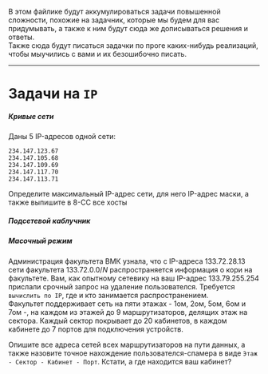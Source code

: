 В этом файлике будут аккумулироваться задачи повышенной сложности, похожие на задачник, которые мы будем для вас придумывать, а также к ним будут сюда же дописываться решения и ответы. \
Также сюда будут писаться задачки по проге каких-нибудь реализаций, чтобы мыучились с вами и их безошибочно писать.

---

# Задачи на `IP`

##### Кривые сети

Даны 5 IP-адресов одной сети:
```
234.147.123.67
234.147.105.68
234.147.109.69
234.147.117.70
234.147.113.71
```

Определите максимальный IP-адрес сети, для него IP-адрес маски, а также выпишите в 8-СС все хосты


##### Подсетевой каблучник




##### Масочный режим

Администрация факультета ВМК узнала, что с IP-адреса $133.72.28.13$ сети факультета $133.72.0.0/N$ распространяется информация о кори на факультете. Вам, как опытному сетевику на ваш IP-адрес $133.79.255.254$ прислали срочный запрос на удаление пользователся. Требуется `вычислить по IP`, где и кто занимается распространением. \
Факультет поддерживает сеть на пяти этажах - 1ом, 2ом, 5ом, 6ом и 7ом -, на каждом из этажей до 9 маршрутизаторов, делящих этаж на сектора. Каждый сектор покрывает до 20 кабинетов,  в каждом кабинете до 7 портов для подключения устройств.

Опишите все адреса сетей всех маршрутизаторов на пути данных, а также назовите точное нахождение пользователся-спамера в виде `Этаж - Сектор - Кабинет - Порт`. Кстати, а где находится ваш кабинет?